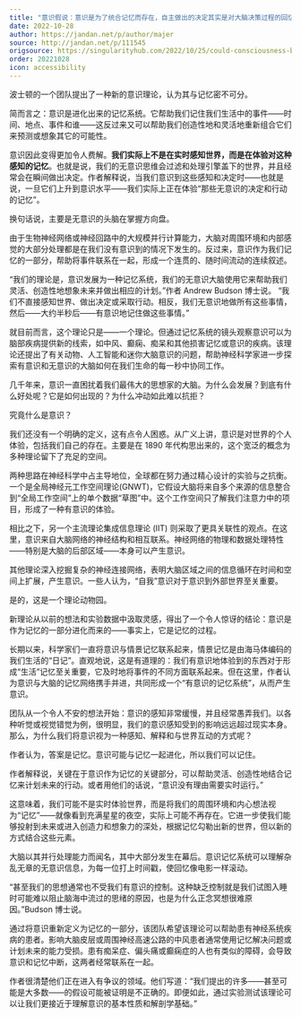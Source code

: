 ```yaml
---
title: "意识假说：意识是为了统合记忆而存在，自主做出的决定其实是对大脑决策过程的回忆"
date: 2022-10-28
author: https://jandan.net/p/author/majer
source: http://jandan.net/p/111545
origsource: https://singularityhub.com/2022/10/25/could-consciousness-be-a-memory-system-new-theory-says-yes/
order: 20221028
icon: accessibility
---
```


波士顿的一个团队提出了一种新的意识理论，认为其与记忆密不可分。

简而言之：意识是进化出来的记忆系统。它帮助我们记住我们生活中的事件——时间、地点、事件和谁——这反过来又可以帮助我们创造性地和灵活地重新组合它们来预测或想象其它的可能性。

意识因此变得更加令人费解。**我们实际上不是在实时感知世界，而是在体验对这种感知的记忆**。也就是说，我们的无意识思维会过滤和处理引擎盖下的世界，并且经常会在瞬间做出决定。作者解释说，当我们意识到这些感知和决定时——也就是说，一旦它们上升到意识水平——我们实际上正在体验“那些无意识的决定和行动的记忆”。

换句话说，主要是无意识的头脑在掌握方向盘。

由于生物神经网络或神经回路中的大规模并行计算能力，大脑对周围环境和内部感觉的大部分处理都是在我们没有意识到的情况下发生的。反过来，意识作为我们记忆的一部分，帮助将事件联系在一起，形成一个连贯的、随时间流动的连续叙述。

“我们的理论是，意识发展为一种记忆系统，我们的无意识大脑使用它来帮助我们灵活、创造性地想象未来并做出相应的计划。”作者 Andrew Budson 博士说。 “我们不直接感知世界、做出决定或采取行动。相反，我们无意识地做所有这些事情，然后——大约半秒后——有意识地记住做这些事情。”

就目前而言，这个理论只是——一个理论。但通过记忆系统的镜头观察意识可以为脑部疾病提供新的线索，如中风、癫痫、痴呆和其他损害记忆或意识的疾病。该理论还提出了有关动物、人工智能和迷你大脑意识的问题，帮助神经科学家进一步探索有意识和无意识的大脑如何在我们生命的每一秒中协同工作。

几千年来，意识一直困扰着我们最伟大的思想家的大脑。为什么会发展？到底有什么好处呢？它是如何出现的？为什么冲动如此难以抗拒？

究竟什么是意识？

我们还没有一个明确的定义，这有点令人困惑。从广义上讲，意识是对世界的个人体验，包括我们自己的存在。主要是在 1890 年代构思出来的，这个宽泛的概念为多种理论留下了充足的空间。

两种思路在神经科学中占主导地位，全球都在努力通过精心设计的实验与之抗衡。一个是全局神经元工作空间理论(GNWT)，它假设大脑将来自多个来源的信息整合到“全局工作空间”上的单个数据“草图”中。这个工作空间只了解我们注意力中的项目，形成了一种有意识的体验。

相比之下，另一个主流理论集成信息理论 (IIT) 则采取了更具关联性的观点。在这里，意识来自大脑网络的神经结构和相互联系。神经网络的物理和数据处理特性——特别是大脑的后部区域——本身可以产生意识。

其他理论深入挖掘复杂的神经连接网络，表明大脑区域之间的信息循环在时间和空间上扩展，产生意识。一些人认为，“自我”意识对于意识到外部世界至关重要。

是的，这是一个理论动物园。

新理论从以前的想法和实验数据中汲取灵感，得出了一个令人惊讶的结论：意识是作为记忆的一部分进化而来的——事实上，它是记忆的过程。

长期以来，科学家们一直将意识与情景记忆联系起来，情景记忆是由海马体编码的我们生活的“日记”。直观地说，这是有道理的：我们有意识地体验到的东西对于形成“生活”记忆至关重要，它及时地将事件的不同方面联系起来。但在这里，作者认为意识与大脑的记忆网络携手并进，共同形成一个“有意识的记忆系统”，从而产生意识。

团队从一个令人不安的想法开始：意识的感知非常缓慢，并且经常愚弄我们。以各种听觉或视觉错觉为例，很明显，我们的意识感知受到的影响远远超过现实本身。那么，为什么我们将意识视为一种感知、解释和与世界互动的方式呢？

作者认为，答案是记忆。意识可能与记忆一起进化，所以我们可以记住。

作者解释说，关键在于意识作为记忆的关键部分，可以帮助灵活、创造性地结合记忆来计划未来的行动。或者用他们的话说，“意识没有理由需要实时运行。”

这意味着，我们可能不是实时体验世界，而是将我们的周围环境和内心想法视为“记忆”——就像看到充满星星的夜空，实际上可能不再存在。它进一步使我们能够投射到未来或进入创造力和想象力的深处，根据记忆勾勒出新的世界，但以新的方式结合这些元素。

大脑以其并行处理能力而闻名，其中大部分发生在幕后。意识记忆系统可以理解杂乱无章的无意识信息，为每一位打上时间戳，使回忆像电影一样滚动。

“甚至我们的思想通常也不受我们有意识的控制。这种缺乏控制就是我们试图入睡时可能难以阻止脑海中流过的思绪的原因，也是为什么正念冥想很难原因。”Budson 博士说。

通过将意识重新定义为记忆的一部分，该团队希望该理论可以帮助患有神经系统疾病的患者。影响大脑皮层或周围神经高速公路的中风患者通常使用记忆解决问题或计划未来的能力受损。患有痴呆症、偏头痛或癫痫症的人也有类似的障碍，会导致意识和记忆中断，这两者经常联系在一起。

作者很清楚他们正在进入有争议的领域。他们写道：“我们提出的许多——甚至可能是大多数——的假设可能被证明是不正确的。即便如此，通过实验测试该理论可以让我们更接近于理解意识的基本性质和解剖学基础。”